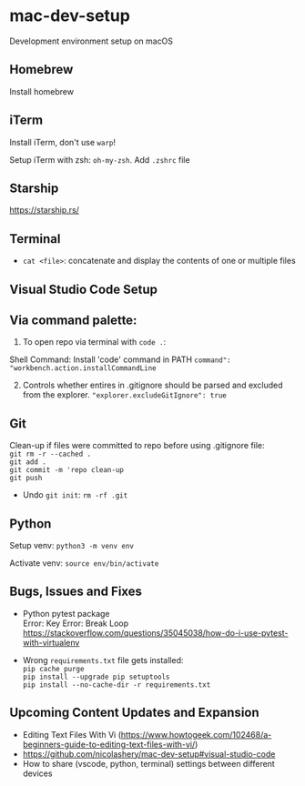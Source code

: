 # mac-dev-setup
Development environment setup on macOS

## Homebrew
Install homebrew

## iTerm
Install iTerm, don't use `warp`!

Setup iTerm with zsh: `oh-my-zsh`.
Add `.zshrc` file

## Starship
https://starship.rs/

## Terminal


- `cat <file>`: concatenate and display the contents of one or multiple files


## Visual Studio Code Setup

Via command palette:
---
1. To open repo via terminal with `code .`:
   
Shell Command: Install 'code' command in PATH
`command": "workbench.action.installCommandLine`

2. Controls whether entires in .gitignore should be parsed and excluded from the explorer.
`"explorer.excludeGitIgnore": true`

## Git

Clean-up if files were committed to repo before using .gitignore file: <br>
`git rm -r --cached .` <br>
`git add .` <br>
`git commit -m 'repo clean-up` <br>
`git push`

- Undo `git init`:
  `rm -rf .git`

## Python
Setup venv:
`python3 -m venv env`

Activate venv:
`source env/bin/activate`

## Bugs, Issues and Fixes
- Python pytest package <br>
  Error: Key Error: Break Loop <br>
  https://stackoverflow.com/questions/35045038/how-do-i-use-pytest-with-virtualenv

- Wrong `requirements.txt` file gets installed: <br>
  `pip cache purge` <br>
  `pip install --upgrade pip setuptools` <br>
  `pip install --no-cache-dir -r requirements.txt` <br>


## Upcoming Content Updates and Expansion
- Editing Text Files With Vi (https://www.howtogeek.com/102468/a-beginners-guide-to-editing-text-files-with-vi/)
- https://github.com/nicolashery/mac-dev-setup#visual-studio-code
- How to share (vscode, python, terminal) settings between different devices